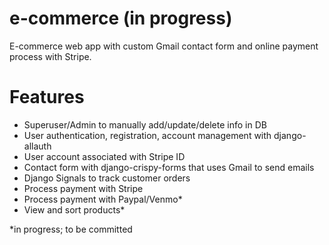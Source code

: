 # e-commerce (in progress)
E-commerce web app with custom Gmail contact form and online payment process with Stripe.

# Features
- Superuser/Admin to manually add/update/delete info in DB
- User authentication, registration, account management with django-allauth
- User account associated with Stripe ID
- Contact form with django-crispy-forms that uses Gmail to send emails
- Django Signals to track customer orders
- Process payment with Stripe
- Process payment with Paypal/Venmo*
- View and sort products*

*in progress; to be committed
